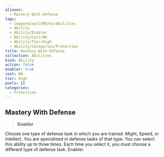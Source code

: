 ```yaml
---
aliases:
  - Mastery With Defense
tags:
  - Compendium/CSRD/en/Abilities
  - Ability
  - Ability/Enabler
  - Ability/Cost/NA
  - Ability/Tier/High
  - Ability/Categories/Protection
title: Mastery With Defense
collection: Abilities
kind: Ability
action: false
enabler: true
cost: NA
tier: High
pools: []
categories:
  - Protection
---
```

## Mastery With Defense    
>**Enabler**  
    
Choose one type of defense task in which you are trained: Might, Speed, or Intellect. You are specialized in defense tasks of that type. You can select this ability up to three times. Each time you select it, you must choose a different type of defense task. Enabler.